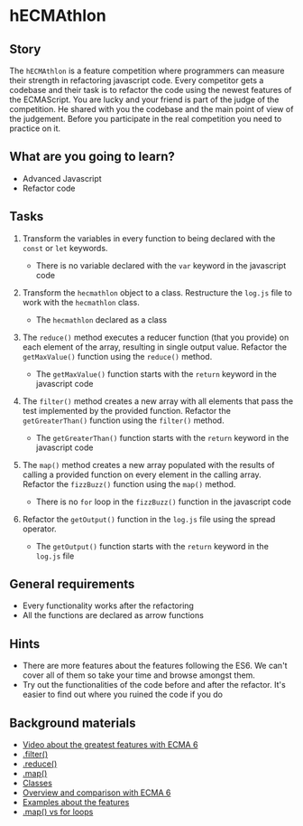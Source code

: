 # hECMAthlon

## Story

The `hECMAthlon` is a feature competition where programmers can measure their strength in refactoring javascript code.
Every competitor gets a codebase and their task is to refactor the code using the newest features of the ECMAScript.
You are lucky and your friend is part of the judge of the competition.
He shared with you the codebase and the main point of view of the judgement.
Before you participate in the real competition you need to practice on it. 

## What are you going to learn?

- Advanced Javascript
- Refactor code

## Tasks

1. Transform the variables in every function to being declared with the `const` or `let` keywords.
    - There is no variable declared with the `var` keyword in the javascript code

2. Transform the `hecmathlon` object to a class. Restructure the `log.js` file to work with the `hecmathlon` class.
    - The `hecmathlon` declared as a class

3. The `reduce()` method executes a reducer function (that you provide) on each element of the array, resulting in single output value. Refactor the `getMaxValue()` function using the `reduce()` method.
    - The `getMaxValue()` function starts with the `return` keyword in the javascript code

4. The `filter()` method creates a new array with all elements that pass the test implemented by the provided function. Refactor the `getGreaterThan()` function using the `filter()` method.
    - The `getGreaterThan()` function starts with the `return` keyword in the javascript code

5. The `map()` method creates a new array populated with the results of calling a provided function on every element in the calling array. Refactor the `fizzBuzz()` function using the `map()` method.
    - There is no `for` loop in the `fizzBuzz()` function in the javascript code

6. Refactor the `getOutput()` function in the `log.js` file using the spread operator.
    - The `getOutput()` function starts with the `return` keyword in the `log.js` file

## General requirements

- Every functionality works after the refactoring
- All the functions are declared as arrow functions

## Hints

- There are more features about the features following the ES6. We can't cover all of them so take your time and browse amongst them.
- Try out the functionalities of the code before and after the refactor. It's easier to find out where you ruined the code if you do

## Background materials

- <i class="far fa-exclamation"></i> <i class="far fa-video"></i> [Video about the greatest features with ECMA 6](https://www.youtube.com/watch?v=NCwa_xi0Uuc)
- <i class="far fa-exclamation"></i> [.filter()](https://developer.mozilla.org/en-US/docs/Web/JavaScript/Reference/Global_Objects/Array/filter)
- <i class="far fa-exclamation"></i> [.reduce()](https://developer.mozilla.org/en-US/docs/Web/JavaScript/Reference/Global_Objects/Array/Reduce)
- <i class="far fa-exclamation"></i> [.map()](https://developer.mozilla.org/en-US/docs/Web/JavaScript/Reference/Global_Objects/Array/map)
- <i class="far fa-exclamation"></i> [Classes](https://developer.mozilla.org/en-US/docs/Web/JavaScript/Reference/Classes)
- <i class="far fa-book-open"></i> [Overview and comparison with ECMA 6](http://es6-features.org/#Constants)
- <i class="far fa-book-open"></i> [Examples about the features](https://www.javascripttutorial.net/es6/)
- <i class="far fa-book-open"></i> [.map() vs for loops](https://medium.com/@ExplosionPills/map-vs-for-loop-2b4ce659fb03)